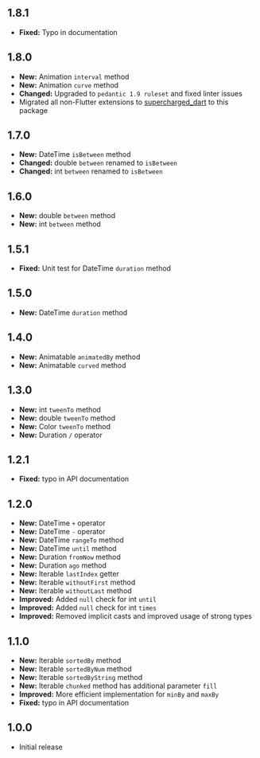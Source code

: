 ## 1.8.1

- **Fixed:** Typo in documentation

## 1.8.0

- **New:** Animation `interval` method
- **New:** Animation `curve` method
- **Changed:** Upgraded to `pedantic 1.9 ruleset` and fixed linter issues
- Migrated all non-Flutter extensions to [supercharged_dart](https://pub.dev/packages/supercharged_dart) to this package

## 1.7.0

- **New:** DateTime `isBetween` method
- **Changed:** double `between` renamed to `isBetween`
- **Changed:** int `between` renamed to `isBetween`

## 1.6.0

- **New:** double `between` method
- **New:** int `between` method

## 1.5.1
- **Fixed:** Unit test for DateTime `duration` method

## 1.5.0

- **New:** DateTime `duration` method

## 1.4.0

- **New:** Animatable `animatedBy` method
- **New:** Animatable `curved` method

## 1.3.0

- **New:** int `tweenTo` method
- **New:** double `tweenTo` method
- **New:** Color `tweenTo` method
- **New:** Duration `/` operator

## 1.2.1

- **Fixed:** typo in API documentation

## 1.2.0

- **New:** DateTime `+` operator
- **New:** DateTime `-` operator
- **New:** DateTime `rangeTo` method
- **New:** DateTime `until` method
- **New:** Duration `fromNow` method
- **New:** Duration `ago` method
- **New:** Iterable `lastIndex` getter
- **New:** Iterable `withoutFirst` method
- **New:** Iterable `withoutLast` method
- **Improved:** Added `null` check for int `until`
- **Improved:** Added `null` check for int `times`
- **Improved:** Removed implicit casts and improved usage of strong types

## 1.1.0

- **New:** Iterable `sortedBy` method 
- **New:** Iterable `sortedByNum` method 
- **New:** Iterable `sortedByString` method 
- **New:** Iterable `chunked` method has additional parameter `fill`
- **Improved:** More efficient implementation for `minBy` and `maxBy`
- **Fixed:** typo in API documentation


## 1.0.0

* Initial release